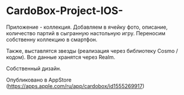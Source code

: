 # CardoBox-Project-IOS-

Приложение - коллекция. Добавляем в ячейку фото, описание, количество партий в сыгранную настольную игру. Переносим собственну коллекцию в смартфон.

Также, выставлятся звезды (реализация через библиотеку Cosmo / кодом). Все данные хранятся через Realm. 

Собственный дизайн. 

Опубликовано в AppStore (https://apps.apple.com/ru/app/cardobox/id1555269917)
